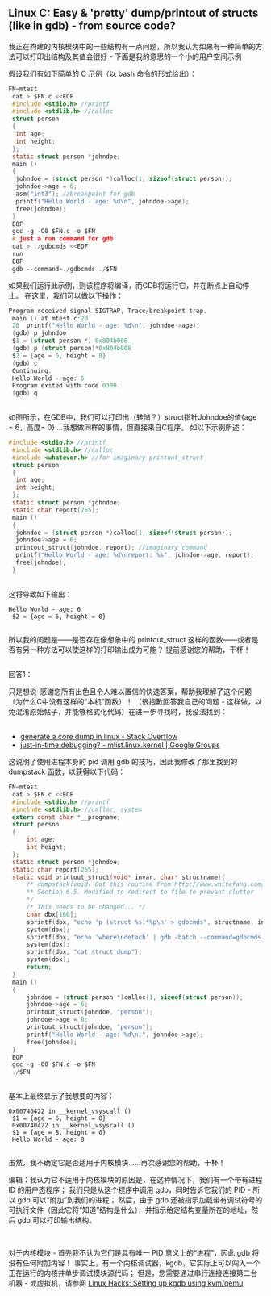 ## Linux C: Easy & 'pretty' dump/printout of structs (like in gdb) - from source code?

我正在构建的内核模块中的一些结构有一点问题，所以我认为如果有一种简单的方法可以打印出结构及其值会很好 - 下面是我的意思的一个小的用户空间示例

假设我们有如下简单的 C 示例（以 bash 命令的形式给出）：

```c
FN=mtest
 cat > $FN.c <<EOF
 #include <stdio.h> //printf
 #include <stdlib.h> //calloc
 struct person
 {
  int age; 
  int height; 
 };
 static struct person *johndoe;
 main ()
 {
  johndoe = (struct person *)calloc(1, sizeof(struct person));
  johndoe->age = 6; 
  asm("int3"); //breakpoint for gdb
  printf("Hello World - age: %d\n", johndoe->age);
  free(johndoe);
 }
 EOF
 gcc -g -O0 $FN.c -o $FN
 # just a run command for gdb
 cat > ./gdbcmds <<EOF
 run
 EOF
 gdb --command=./gdbcmds ./$FN 
```

如果我们运行此示例，则该程序将编译，而GDB将运行它，并在断点上自动停止。 在这里，我们可以做以下操作：

```c
Program received signal SIGTRAP, Trace/breakpoint trap.
 main () at mtest.c:20
 20  printf("Hello World - age: %d\n", johndoe->age);
 (gdb) p johndoe
 $1 = (struct person *) 0x804b008
 (gdb) p (struct person)*0x804b008
 $2 = {age = 6, height = 0}
 (gdb) c
 Continuing.
 Hello World - age: 6
 Program exited with code 0300.
 (gdb) q
 
```

如图所示，在GDB中，我们可以打印出（转储？）struct指针Johndoe的值{age = 6，高度= 0} ...我想做同样的事情，但直接来自C程序。 如以下示例所述：

```c
#include <stdio.h> //printf
 #include <stdlib.h> //calloc
 #include <whatever.h> //for imaginary printout_struct
 struct person
 {
  int age; 
  int height; 
 };
 static struct person *johndoe;
 static char report[255]; 
 main ()
 {
  johndoe = (struct person *)calloc(1, sizeof(struct person));
  johndoe->age = 6; 
  printout_struct(johndoe, report); //imaginary command
  printf("Hello World - age: %d\nreport: %s", johndoe->age, report);
  free(johndoe);
 }
 
```

这将导致如下输出：

```shellsession
Hello World - age: 6
 $2 = {age = 6, height = 0}
 
```

  
所以我的问题是——是否存在像想象中的 printout\_struct 这样的函数——或者是否有另一种方法可以使这样的打印输出成为可能？ 提前感谢您的帮助，干杯！

##   
回答1：

只是想说-感谢您所有出色且令人难以置信的快速答案，帮助我理解了这个问题（为什么C中没有这样的“本机”函数）！ （很抱歉回答我自己的问题 - 这样做，以免混淆原始帖子，并能够格式化代码）在进一步寻找时，我设法找到：  
 

*   [generate a core dump in linux - Stack Overflow](https://stackoverflow.com/questions/17965/generate-a-core-dump-in-linux)
*   [just-in-time debugging? - mlist.linux.kernel | Google Groups](https://groups.google.com/group/mlist.linux.kernel/msg/7f8a9393cde343d1)

这说明了使用进程本身的 pid 调用 gdb 的技巧，因此我修改了那里找到的 dumpstack 函数，以获得以下代码：

```c
FN=mtest
 cat > $FN.c <<EOF
 #include <stdio.h> //printf
 #include <stdlib.h> //calloc, system
 extern const char *__progname;
 struct person
 {
     int age; 
     int height; 
 };
 static struct person *johndoe;
 static char report[255]; 
 static void printout_struct(void* invar, char* structname){
     /* dumpstack(void) Got this routine from http://www.whitefang.com/unix/faq_toc.html
     ** Section 6.5. Modified to redirect to file to prevent clutter
     */
     /* This needs to be changed... */
     char dbx[160];
     sprintf(dbx, "echo 'p (struct %s)*%p\n' > gdbcmds", structname, invar );
     system(dbx);
     sprintf(dbx, "echo 'where\ndetach' | gdb -batch --command=gdbcmds %s %d > struct.dump", __progname, getpid() );
     system(dbx);
     sprintf(dbx, "cat struct.dump");
     system(dbx);
     return;
 }
 main ()
 {
     johndoe = (struct person *)calloc(1, sizeof(struct person));
     johndoe->age = 6; 
     printout_struct(johndoe, "person"); 
     johndoe->age = 8; 
     printout_struct(johndoe, "person"); 
     printf("Hello World - age: %d\n:", johndoe->age);
     free(johndoe);
 }
 EOF
 gcc -g -O0 $FN.c -o $FN
 ./$FN
 
```

  
  
基本上最终显示了我想要的内容：

```
0x00740422 in __kernel_vsyscall ()
 $1 = {age = 6, height = 0}
 0x00740422 in __kernel_vsyscall ()
 $1 = {age = 8, height = 0}
 Hello World - age: 8
 
```

虽然，我不确定它是否适用于内核模块......再次感谢您的帮助，干杯！

编辑：我认为它不适用于内核模块的原因是，在这种情况下，我们有一个带有进程 ID 的用户态程序； 我们只是从这个程序中调用 gdb，同时告诉它我们的 PID - 所以 gdb 可以“附加”到我们的进程； 然后，由于 gdb 还被指示加载带有调试符号的可执行文件（因此它将“知道”结构是什么），并指示给定结构变量所在的地址，然后 gdb 可以打印输出结构。

  
 

对于内核模块 - 首先我不认为它们是具有唯一 PID 意义上的“进程”，因此 gdb 将没有任何附加内容！ 事实上，有一个内核调试器，kgdb，它实际上可以闯入一个正在运行的内核并单步调试模块源代码； 但是，您需要通过串行连接连接第二台机器 - 或虚拟机，请参阅 [Linux Hacks: Setting up kgdb using kvm/qemu](https://linux-hacks.blogspot.com/2008/05/setting-up-kgdb-using-kvmqemu.html).
